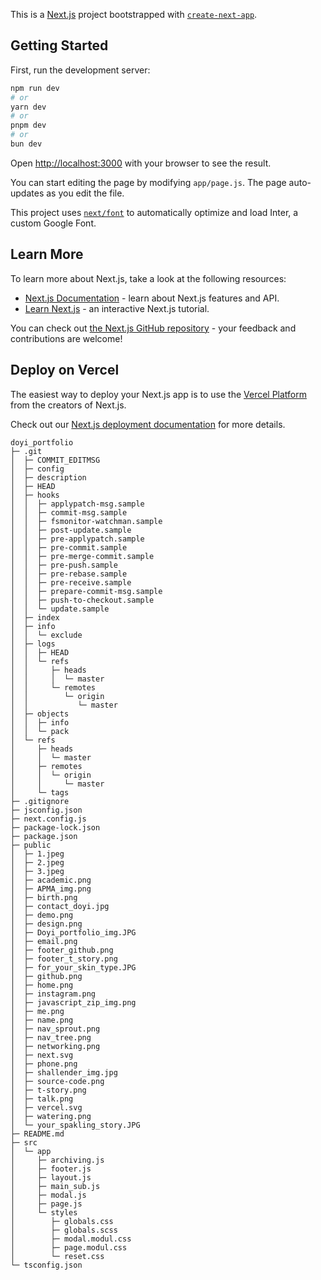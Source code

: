 This is a [Next.js](https://nextjs.org/) project bootstrapped with [`create-next-app`](https://github.com/vercel/next.js/tree/canary/packages/create-next-app).

## Getting Started

First, run the development server:

```bash
npm run dev
# or
yarn dev
# or
pnpm dev
# or
bun dev
```

Open [http://localhost:3000](http://localhost:3000) with your browser to see the result.

You can start editing the page by modifying `app/page.js`. The page auto-updates as you edit the file.

This project uses [`next/font`](https://nextjs.org/docs/basic-features/font-optimization) to automatically optimize and load Inter, a custom Google Font.

## Learn More

To learn more about Next.js, take a look at the following resources:

- [Next.js Documentation](https://nextjs.org/docs) - learn about Next.js features and API.
- [Learn Next.js](https://nextjs.org/learn) - an interactive Next.js tutorial.

You can check out [the Next.js GitHub repository](https://github.com/vercel/next.js/) - your feedback and contributions are welcome!

## Deploy on Vercel

The easiest way to deploy your Next.js app is to use the [Vercel Platform](https://vercel.com/new?utm_medium=default-template&filter=next.js&utm_source=create-next-app&utm_campaign=create-next-app-readme) from the creators of Next.js.

Check out our [Next.js deployment documentation](https://nextjs.org/docs/deployment) for more details.


```
doyi_portfolio
├─ .git
│  ├─ COMMIT_EDITMSG
│  ├─ config
│  ├─ description
│  ├─ HEAD
│  ├─ hooks
│  │  ├─ applypatch-msg.sample
│  │  ├─ commit-msg.sample
│  │  ├─ fsmonitor-watchman.sample
│  │  ├─ post-update.sample
│  │  ├─ pre-applypatch.sample
│  │  ├─ pre-commit.sample
│  │  ├─ pre-merge-commit.sample
│  │  ├─ pre-push.sample
│  │  ├─ pre-rebase.sample
│  │  ├─ pre-receive.sample
│  │  ├─ prepare-commit-msg.sample
│  │  ├─ push-to-checkout.sample
│  │  └─ update.sample
│  ├─ index
│  ├─ info
│  │  └─ exclude
│  ├─ logs
│  │  ├─ HEAD
│  │  └─ refs
│  │     ├─ heads
│  │     │  └─ master
│  │     └─ remotes
│  │        └─ origin
│  │           └─ master
│  ├─ objects
│  │  ├─ info
│  │  └─ pack
│  └─ refs
│     ├─ heads
│     │  └─ master
│     ├─ remotes
│     │  └─ origin
│     │     └─ master
│     └─ tags
├─ .gitignore
├─ jsconfig.json
├─ next.config.js
├─ package-lock.json
├─ package.json
├─ public
│  ├─ 1.jpeg
│  ├─ 2.jpeg
│  ├─ 3.jpeg
│  ├─ academic.png
│  ├─ APMA_img.png
│  ├─ birth.png
│  ├─ contact_doyi.jpg
│  ├─ demo.png
│  ├─ design.png
│  ├─ Doyi_portfolio_img.JPG
│  ├─ email.png
│  ├─ footer_github.png
│  ├─ footer_t_story.png
│  ├─ for_your_skin_type.JPG
│  ├─ github.png
│  ├─ home.png
│  ├─ instagram.png
│  ├─ javascript_zip_img.png
│  ├─ me.png
│  ├─ name.png
│  ├─ nav_sprout.png
│  ├─ nav_tree.png
│  ├─ networking.png
│  ├─ next.svg
│  ├─ phone.png
│  ├─ shallender_img.jpg
│  ├─ source-code.png
│  ├─ t-story.png
│  ├─ talk.png
│  ├─ vercel.svg
│  ├─ watering.png
│  └─ your_spakling_story.JPG
├─ README.md
├─ src
│  └─ app
│     ├─ archiving.js
│     ├─ footer.js
│     ├─ layout.js
│     ├─ main_sub.js
│     ├─ modal.js
│     ├─ page.js
│     └─ styles
│        ├─ globals.css
│        ├─ globals.scss
│        ├─ modal.modul.css
│        ├─ page.modul.css
│        └─ reset.css
└─ tsconfig.json

```